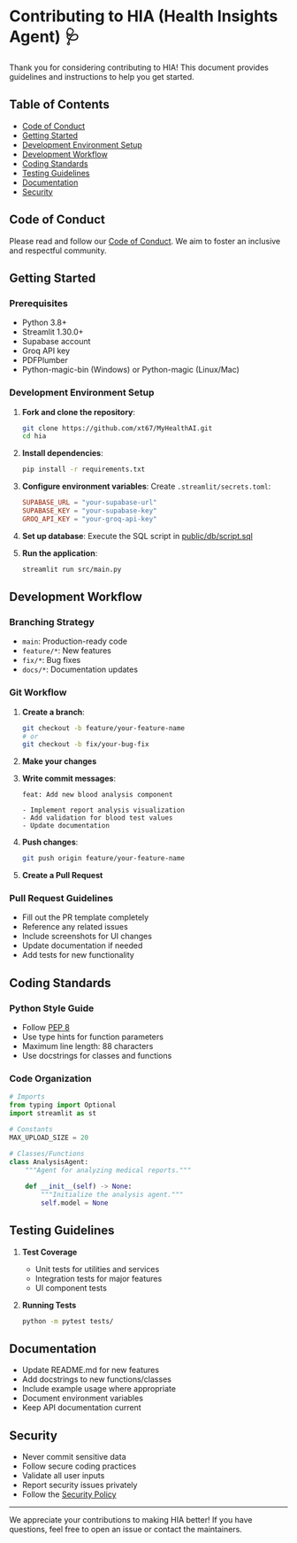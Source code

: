 # Contributing to HIA (Health Insights Agent) 🩺

Thank you for considering contributing to HIA! This document provides guidelines and instructions to help you get started.

## Table of Contents
- [Code of Conduct](#code-of-conduct)
- [Getting Started](#getting-started)
- [Development Environment Setup](#development-environment-setup)
- [Development Workflow](#development-workflow)
- [Coding Standards](#coding-standards)
- [Testing Guidelines](#testing-guidelines)
- [Documentation](#documentation)
- [Security](#security)

## Code of Conduct

Please read and follow our [Code of Conduct](CODE_OF_CONDUCT.md). We aim to foster an inclusive and respectful community.

## Getting Started

### Prerequisites

- Python 3.8+
- Streamlit 1.30.0+ 
- Supabase account
- Groq API key
- PDFPlumber
- Python-magic-bin (Windows) or Python-magic (Linux/Mac)

### Development Environment Setup

1. **Fork and clone the repository**:
   ```bash
   git clone https://github.com/xt67/MyHealthAI.git
   cd hia
   ```

2. **Install dependencies**:
   ```bash
   pip install -r requirements.txt
   ```

3. **Configure environment variables**:
   Create `.streamlit/secrets.toml`:
   ```toml
   SUPABASE_URL = "your-supabase-url"
   SUPABASE_KEY = "your-supabase-key"
   GROQ_API_KEY = "your-groq-api-key"
   ```

4. **Set up database**:
   Execute the SQL script in [public/db/script.sql](public/db/script.sql)

5. **Run the application**:
   ```bash
   streamlit run src/main.py
   ```

## Development Workflow

### Branching Strategy

- `main`: Production-ready code
- `feature/*`: New features
- `fix/*`: Bug fixes
- `docs/*`: Documentation updates

### Git Workflow

1. **Create a branch**:
   ```bash
   git checkout -b feature/your-feature-name
   # or
   git checkout -b fix/your-bug-fix
   ```

2. **Make your changes**
3. **Write commit messages**:
   ```
   feat: Add new blood analysis component
   
   - Implement report analysis visualization
   - Add validation for blood test values
   - Update documentation
   ```

4. **Push changes**:
   ```bash
   git push origin feature/your-feature-name
   ```

5. **Create a Pull Request**

### Pull Request Guidelines

- Fill out the PR template completely
- Reference any related issues
- Include screenshots for UI changes
- Update documentation if needed
- Add tests for new functionality

## Coding Standards

### Python Style Guide

- Follow [PEP 8](https://peps.python.org/pep-0008/)
- Use type hints for function parameters
- Maximum line length: 88 characters
- Use docstrings for classes and functions

### Code Organization

```python
# Imports
from typing import Optional
import streamlit as st

# Constants
MAX_UPLOAD_SIZE = 20

# Classes/Functions
class AnalysisAgent:
    """Agent for analyzing medical reports."""
    
    def __init__(self) -> None:
        """Initialize the analysis agent."""
        self.model = None
```

## Testing Guidelines

1. **Test Coverage**
   - Unit tests for utilities and services
   - Integration tests for major features
   - UI component tests

2. **Running Tests**
   ```bash
   python -m pytest tests/
   ```

## Documentation

- Update README.md for new features
- Add docstrings to new functions/classes
- Include example usage where appropriate
- Document environment variables
- Keep API documentation current

## Security

- Never commit sensitive data
- Follow secure coding practices
- Validate all user inputs
- Report security issues privately
- Follow the [Security Policy](SECURITY.md)

---

We appreciate your contributions to making HIA better! If you have questions, feel free to open an issue or contact the maintainers.